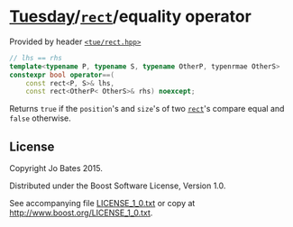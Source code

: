 [Tuesday](../../../README.md)/[`rect`](../../headers/rect.md)/equality operator
===============================================================================
Provided by header [`<tue/rect.hpp>`](../../headers/rect.md)

```c++
// lhs == rhs
template<typename P, typename S, typename OtherP, typenrmae OtherS>
constexpr bool operator==(
    const rect<P, S>& lhs,
    const rect<OtherP< OtherS>& rhs) noexcept;
```

Returns `true` if the `position`'s and `size`'s of two
[`rect`](../../headers/rect.md)'s compare equal and `false` otherwise.

License
-------
Copyright Jo Bates 2015.

Distributed under the Boost Software License, Version 1.0.

See accompanying file [LICENSE_1_0.txt](../../../LICENSE_1_0.txt) or copy at
http://www.boost.org/LICENSE_1_0.txt.
